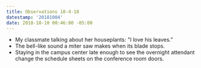 ```yaml
---
title: Observations 10-4-18
datestamp: '20181004'
date: 2018-10-10 00:46:00 -05:00
---
```


- My classmate talking about her houseplants: "I love his leaves.”
- The bell-like sound a miter saw makes when its blade stops.
- Staying in the campus center late enough to see the overnight attendant change the schedule sheets on the conference room doors.
